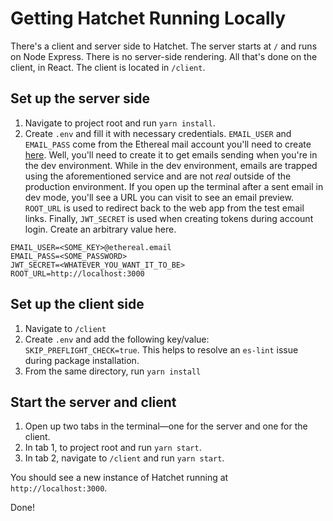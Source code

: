 # Getting Hatchet Running Locally

There's a client and server side to Hatchet. The server starts at `/` and runs on Node Express. There is no server-side rendering. All that's done on the client, in React. The client is located in `/client`.

## Set up the server side

1. Navigate to project root and run `yarn install`.
2. Create `.env` and fill it with necessary credentials. `EMAIL_USER` and `EMAIL_PASS` come from the Ethereal mail account you'll need to create [here](https://ethereal.email/create). Well, you'll need to create it to get emails sending when you're in the dev environment. While in the dev environment, emails are trapped using the aforementioned service and are not *real* outside of the production environment. If you open up the terminal after a sent email in dev mode, you'll see a URL you can visit to see an email preview. `ROOT_URL` is used to redirect back to the web app from the test email links. Finally, `JWT_SECRET` is used when creating tokens during account login. Create an arbitrary value here.

```
EMAIL_USER=<SOME_KEY>@ethereal.email
EMAIL_PASS=<SOME_PASSWORD>
JWT_SECRET=<WHATEVER_YOU_WANT_IT_TO_BE>
ROOT_URL=http://localhost:3000
```

## Set up the client side

1. Navigate to `/client`
2. Create `.env` and add the following key/value: `SKIP_PREFLIGHT_CHECK=true`. This helps to resolve an `es-lint` issue during package installation.
3. From the same directory, run `yarn install`

## Start the server and client

1. Open up two tabs in the terminal—one for the server and one for the client.
2. In tab 1, to project root and run `yarn start`.
3. In tab 2, navigate to `/client` and run `yarn start`.

You should see a new instance of Hatchet running at `http://localhost:3000`.

Done!